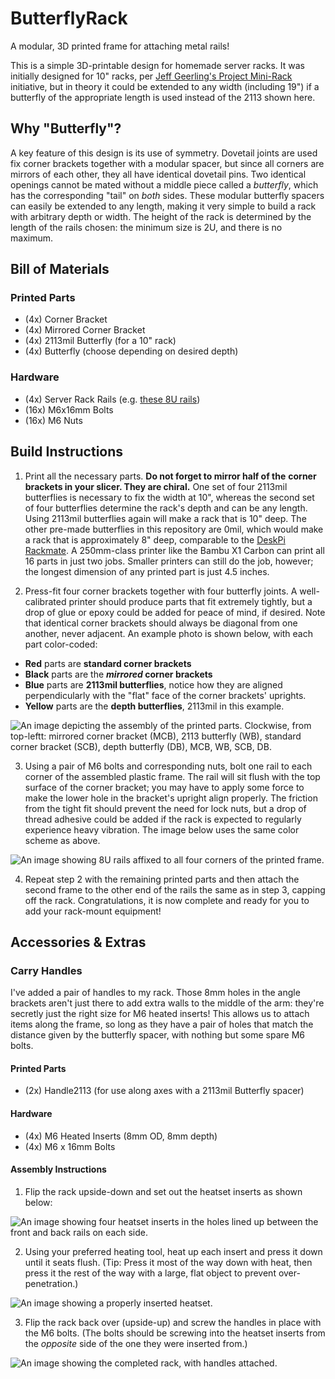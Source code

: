 # ButterflyRack
A modular, 3D printed frame for attaching metal rails!

This is a simple 3D-printable design for homemade server racks. It was 
initially designed for 10" racks, per 
[Jeff Geerling's Project Mini-Rack](https://github.com/geerlingguy/mini-rack) 
initiative, but in theory it could be extended to any width (including 19") if 
a butterfly of the appropriate length is used instead of the 2113 shown here.

## Why "Butterfly"?
A key feature of this design is its use of symmetry. Dovetail joints are used 
fix corner brackets together with a modular spacer, but since all corners are 
mirrors of each other, they all have identical dovetail pins. Two identical 
openings cannot be mated without a middle piece called a *butterfly*, which has 
the corresponding "tail" on *both* sides. These modular butterfly spacers can 
easily be extended to any length, making it very simple to build a rack with 
arbitrary depth or width. The height of the rack is determined by the length of 
the rails chosen: the minimum size is 2U, and there is no maximum.

## Bill of Materials
### Printed Parts
 - (4x) Corner Bracket
 - (4x) Mirrored Corner Bracket
 - (4x) 2113mil Butterfly (for a 10" rack)
 - (4x) Butterfly (choose depending on desired depth)

### Hardware
 - (4x) Server Rack Rails (e.g. [these 8U rails](https://www.amazon.com/dp/B00JQYUEA2))
 - (16x) M6x16mm Bolts
 - (16x) M6 Nuts


## Build Instructions

 1. Print all the necessary parts. **Do not forget to mirror half of the** 
**corner brackets in your slicer. They are chiral.** One set of four 2113mil 
butterflies is necessary to fix the width at 10", whereas the second set of 
four butterflies determine the rack's depth and can be any length. Using 
2113mil butterflies again will make a rack that is 10" deep. The other 
pre-made butterflies in this repository are 0mil, which would make a rack that 
is approximately 8" deep, comparable to the 
[DeskPi Rackmate](https://deskpi.com/collections/deskpi-rack-mate). A 
250mm-class printer like the Bambu X1 Carbon can print all 16 parts in just 
two jobs. Smaller printers can still do the job, however; the longest dimension 
of any printed part is just 4.5 inches.

 2. Press-fit four corner brackets together with four butterfly joints. A 
well-calibrated printer should produce parts that fit extremely tightly, but a 
drop of glue or epoxy could be added for peace of mind, if desired. Note that 
identical corner brackets should always be diagonal from one another, never 
adjacent. An example photo is shown below, with each part color-coded:
   - **Red** parts are **standard corner brackets**
   - **Black** parts are the **_mirrored_ corner brackets**
   - **Blue** parts are **2113mil butterflies**, notice how they are aligned 
perpendicularly with the "flat" face of the corner brackets' uprights.
   - **Yellow** parts are the **depth butterflies**, 2113mil in this example.

![An image depicting the assembly of the printed parts. Clockwise, from top-leftt: mirrored corner bracket (MCB), 2113 butterfly (WB), standard corner bracket (SCB), depth butterfly (DB), MCB, WB, SCB, DB.](img/frame.png)

 3. Using a pair of M6 bolts and corresponding nuts, bolt one rail to each 
corner of the assembled plastic frame. The rail will sit flush with the top 
surface of the corner bracket; you may have to apply some force to make the 
lower hole in the bracket's upright align properly. The friction from the tight 
fit should prevent the need for lock nuts, but a drop of thread adhesive could 
be added if the rack is expected to regularly experience heavy vibration. The 
image below uses the same color scheme as above.

![An image showing 8U rails affixed to all four corners of the printed frame.](img/rails.png)

 4. Repeat step 2 with the remaining printed parts and then attach the second 
frame to the other end of the rails the same as in step 3, capping off the 
rack. Congratulations, it is now complete and ready for you to add your 
rack-mount equipment!

## Accessories & Extras
### Carry Handles
I've added a pair of handles to my rack. Those 8mm holes in the angle brackets 
aren't just there to add extra walls to the middle of the arm: they're 
secretly just the right size for M6 heated inserts! This allows us to attach 
items along the frame, so long as they have a pair of holes that match the 
distance given by the butterfly spacer, with nothing but some spare M6 bolts.

#### Printed Parts
 - (2x) Handle2113 (for use along axes with a 2113mil Butterfly spacer)

#### Hardware 
 - (4x) M6 Heated Inserts (8mm OD, 8mm depth)
 - (4x) M6 x 16mm Bolts

#### Assembly Instructions
 1. Flip the rack upside-down and set out the heatset inserts as shown below:

![An image showing four heatset inserts in the holes lined up between the front and back rails on each side.](img/heatsets.png)

 2. Using your preferred heating tool, heat up each insert and press it down 
until it seats flush. (Tip: Press it most of the way down with heat, then 
press it the rest of the way with a large, flat object to prevent 
over-penetration.)

![An image showing a properly inserted heatset.](img/heatset.png)

 3. Flip the rack back over (upside-up) and screw the handles in place with the 
M6 bolts. (The bolts should be screwing into the heatset inserts from the 
*opposite* side of the one they were inserted from.)

![An image showing the completed rack, with handles attached.](img/handle-rack.png)

